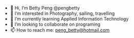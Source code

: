 - 👋 Hi, I’m Betty Peng @pengbetty
- 👀 I’m interested in Photography, sailing, travelling
- 🌱 I’m currently learning Applied Information Technology
- 💞️ I’m looking to collaborate on programing
- 📫 How to reach me: peng_betty@hotmail.com

<!---
pengbetty/pengbetty is a ✨ special ✨ repository because its `README.md` (this file) appears on your GitHub profile.
You can click the Preview link to take a look at your changes.
--->
